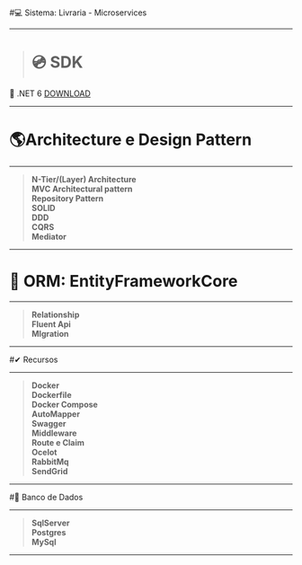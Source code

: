 #💻 Sistema: Livraria - Microservices
***

> # 💿 SDK
💽 .NET 6 [DOWNLOAD]( https://dotnet.microsoft.com/download/dotnet/6.0)


***

# 🌎Architecture e Design Pattern<br>

***
> **N-Tier/(Layer) Architecture<br>**
> **MVC Architectural pattern<br>**
> **Repository Pattern<br>**
> **SOLID<br>**
> **DDD<br>**
> **CQRS<br>**
> **Mediator<br>**
***

# 📅 ORM: EntityFrameworkCore<br>

***
> **Relationship<br>**
> **Fluent Api<br>**
> **MIgration<br>**
***

#✔ Recursos<br>

***
> **Docker<br>**
> **Dockerfile<br>**
> **Docker Compose<br>**
> **AutoMapper<br>**
> **Swagger<br>**
> **Middleware<br>**
> **Route e Claim<br>**
> **Ocelot<br>**
> **RabbitMq <br>**
> **SendGrid <br>**
***

#🚡 Banco de Dados<br>

***
> **SqlServer<br>**
> **Postgres<br>**
> **MySql<br>**
***